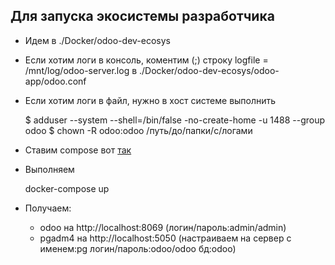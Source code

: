 ## Для запуска экосистемы разработчика 
* Идем в ./Docker/odoo-dev-ecosys
* Если хотим логи в консоль, коментим (;) строку logfile = /mnt/log/odoo-server.log в ./Docker/odoo-dev-ecosys/odoo-app/odoo.conf
* Если хотим логи в файл, нужно в хост системе выполнить

	$ adduser --system --shell=/bin/false -no-create-home -u 1488 --group odoo
	$ chown -R odoo:odoo /путь/до/папки/с/логами

* Ставим compose вот [так](https://docs.docker.com/compose/install/)
* Выполняем

	docker-compose up

* Получаем:
	* odoo на http://localhost:8069 (логин/пароль:admin/admin)
	* pgadm4 на http://localhost:5050 (настраиваем на сервер с именем:pg логин/пароль:odoo/odoo бд:odoo)
